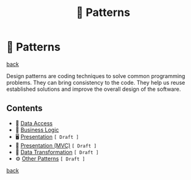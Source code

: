 ﻿---
title: "🧶 Patterns"
description: "Design patterns are coding techniques to solve common programming problems. They can bring consistency to the code. They help us reuse established solutions and improve the overall design of the software."
image: "/images/patterns-page.png"
keywords:
  - patterns
  - design patterns
  - data access
  - business logic
  - presentation
  - mvc
  - data transformation
  - platform independent
  - platform independence
  - c#
  - .net
  - coding
  - programming
  - software engineering
  - software development
  - software design
  - software architecture
  - layered architecture
  - software
  - computers
---

🧶 Patterns
===========

[back](..)

Design patterns are coding techniques to solve common programming problems. They can bring consistency to the code. They help us reuse established solutions and improve the overall design of the software.

Contents
--------

- 💽 [Data Access](data-access.md)
- 🤖 [Business Logic](business-logic.md)
- 🖥️ [Presentation](presentation.md) `[ Draft ]`
- 🧩 [Presentation (MVC)](presentation-mvc.md) `[ Draft ]`
- 🐛 [Data Transformation](data-transformation.md) `[ Draft ]`
- ⚙️ [Other Patterns](other.md) `[ Draft ]`

[back](..)
